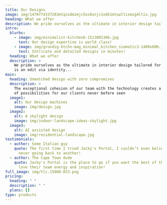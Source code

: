 ```yaml
---
title: Our Designs
image: img/1470774337283mtqzodmzmjc5os0znjc1odk1mtuwltixmzg4ltix.jpg
heading: What we offer
description: We pride ourselves as the ultimate in interior design tailored for you
intro:
  blurbs:
    - image: img/minimalist-kitchen6-1513801366.jpg
      text: Our design expertise is world class!
    - image: img/grundig-ktchn-mag_minimal_kitchen_siematic3-1400x600.jpg
      text: Intricate and detailed designs in minutes!
  heading: What we offer
  description: >
    We pride ourselves as the ultimate in interior design tailored for you. This
    is an edit via identity...
main:
  heading: Unmatched design with zero compromises
  description: >
    The exceptional cohesion of our team with the technology creates a euphoria
    of possibilities for our clients never before seen
  image1:
    alt: Our design machines
    image: img/design.jpg
  image2:
    alt: A skylight design
    image: img/indoor-landscape-ideas-skylight.jpg
  image3:
    alt: AI assisted design
    image: img/residential-landscape.jpg
testimonials:
  - author: Some Italian guy
    quote: The first time I tried Jacky's Portal, I couldn’t even believe it! I am
      never going back to another!
  - author: The Cape Town dude
    quote: Jacky's Portal is the place to go if you want the best of the best. I
      love their team energy and inspiration!
full_image: img/tlc.15008-033.png
pricing:
  heading: " "
  description: " "
  plans: []
type: products
---
```

